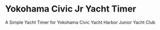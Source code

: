 # Yokohama Civic Jr Yacht Timer
A Simple Yacht Timer for Yokohama Civic Yacht Harbor Junior Yacht Club
